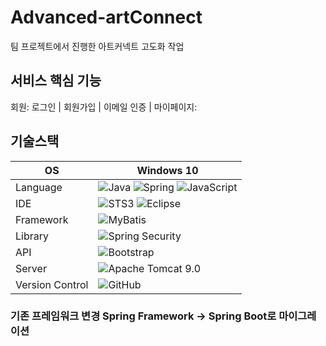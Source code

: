 # Advanced-artConnect
팀 프로젝트에서 진행한 아트커넥트 고도화 작업

## 서비스 핵심 기능
회원: 로그인 | 회원가입 | 이메일 인증 | 
마이페이지: 

## 기술스택
OS | Windows 10
--- | --- |
Language | ![Java](https://img.shields.io/badge/JAVA-000?style=for-the-badge&logo=java&logoColor=white) ![Spring](https://img.shields.io/badge/Spring-000?style=for-the-badge&logo=spring&logoColor=white) ![JavaScript](https://img.shields.io/badge/javascript-000?style=for-the-badge&logo=javascript&logoColor=white)
IDE | ![STS3](https://img.shields.io/badge/STS4-000?style=for-the-badge&logo=spring&logoColor=white) ![Eclipse](https://img.shields.io/badge/Eclipse-000?style=for-the-badge&logo=eclipseide&logoColor=white)
Framework |  ![MyBatis](https://img.shields.io/badge/Mybatis-d40000?style=for-the-badge)
Library | ![Spring Security](https://img.shields.io/badge/spring%20security-6DB33F?style=for-the-badge&logo=springsecurity&logoColor=white)
API | ![Bootstrap](https://img.shields.io/badge/Bootstrap-7952B3?style=for-the-badge&logo=bootstrap&logoColor=white)
Server |![Apache Tomcat 9.0](https://img.shields.io/badge/Apache%20Tomcat%20-F8DC75?style=for-the-badge&logo=apachetomcat&logoColor=black)
Version Control | ![GitHub](https://img.shields.io/badge/GitHub-181717?style=for-the-badge&logo=GitHub&logoColor=white)

### 기존 프레임워크 변경 Spring Framework -> Spring Boot로 마이그레이션
